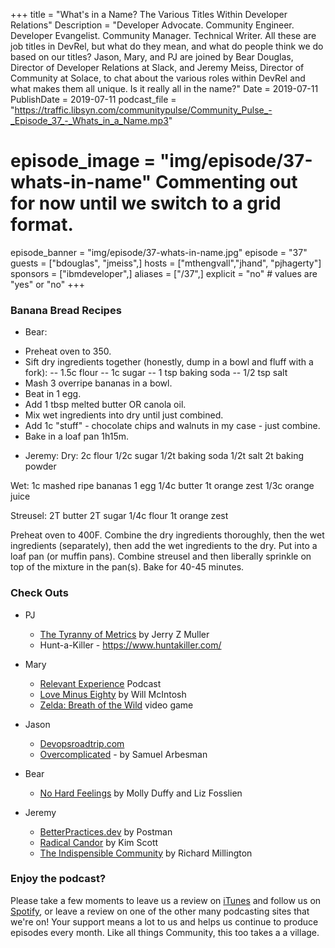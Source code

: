 +++
title = "What's in a Name? The Various Titles Within Developer Relations"
Description = "Developer Advocate. Community Engineer. Developer Evangelist. Community Manager. Technical Writer. All these are job titles in DevRel, but what do they mean, and what do people think we do based on our titles? Jason, Mary, and PJ are joined by Bear Douglas, Director of Developer Relations at Slack, and Jeremy Meiss, Director of Community at Solace, to chat about the various roles within DevRel and what makes them all unique. Is it really all in the name?"
Date = 2019-07-11
PublishDate = 2019-07-11
podcast_file = "https://traffic.libsyn.com/communitypulse/Community_Pulse_-_Episode_37_-_Whats_in_a_Name.mp3"
# episode_image = "img/episode/37-whats-in-name" Commenting out for now until we switch to a grid format.
episode_banner = "img/episode/37-whats-in-name.jpg"
episode = "37"
guests = ["bdouglas", "jmeiss",]
hosts = ["mthengvall","jhand", "pjhagerty"]
sponsors = ["ibmdeveloper",]
aliases = ["/37",]
explicit = "no" # values are "yes" or "no"
+++

### Banana Bread Recipes
* Bear:
- Preheat oven to 350.
- Sift dry ingredients together (honestly, dump in a bowl and fluff with a fork):
-- 1.5c flour
-- 1c sugar
-- 1 tsp baking soda
-- 1/2 tsp salt
- Mash 3 overripe bananas in a bowl.
- Beat in 1 egg.
- Add 1 tbsp melted butter OR canola oil.
- Mix wet ingredients into dry until just combined.
- Add 1c "stuff" - chocolate chips and walnuts in my case - just combine.  
- Bake in a loaf pan 1h15m.


* Jeremy:
Dry:
2c flour
1/2c sugar
1/2t baking soda
1/2t salt
2t baking powder

Wet:
1c mashed ripe bananas
1 egg
1/4c butter
1t orange zest
1/3c orange juice

Streusel:
2T butter
2T sugar
1/4c flour
1t orange zest

Preheat oven to 400F.
Combine the dry ingredients thoroughly, then the wet ingredients (separately), then add the wet ingredients to the dry.
Put into a loaf pan (or muffin pans).
Combine streusel and then liberally sprinkle on top of the mixture in the pan(s).
Bake for 40-45 minutes.

### Check Outs
* PJ
  * [The Tyranny of Metrics](https://amzn.to/30vLcgo) by Jerry Z Muller
  * Hunt-a-Killer - https://www.huntakiller.com/

* Mary
  * [Relevant Experience](http://www.relevantexperiencepod.com/) Podcast
  * [Love Minus Eighty](https://amzn.to/2Xdp5hB) by Will McIntosh
  * [Zelda: Breath of the Wild](https://amzn.to/30yvhxx) video game

* Jason
  * [Devopsroadtrip.com](http://devopsroadtrip.com/)
  * [Overcomplicated](https://amzn.to/2XHEa6j) - by Samuel Arbesman

* Bear
  * [No Hard Feelings](https://amzn.to/2S9NoXT) by Molly Duffy and Liz Fosslien

* Jeremy
  * [BetterPractices.dev](https://Betterpractices.dev) by Postman
  * [Radical Candor](https://amzn.to/2XJkBdC) by Kim Scott
  * [The Indispensible Community](https://amzn.to/2YRIPUK) by Richard Millington




### Enjoy the podcast?
Please take a few moments to leave us a review on [iTunes](https://itunes.apple.com/us/podcast/community-pulse/id1218368182?mt=2) and follow us on [Spotify](https://open.spotify.com/show/3I7g5WfMSgpWu38zZMjet?si=565TMb81SaWwrJYbAIeOxQ), or leave a review on one of the other many podcasting sites that we're on! Your support means a lot to us and helps us continue to produce episodes every month. Like all things Community, this too takes a a village.
